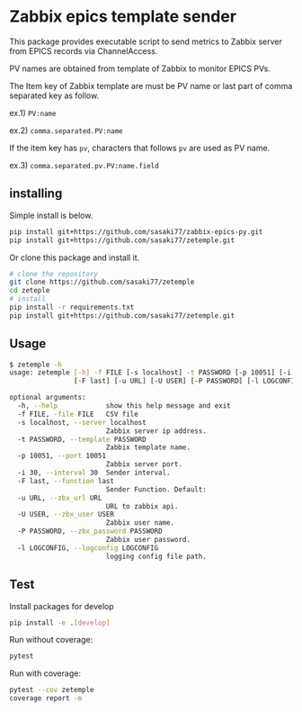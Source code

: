 # Zabbix epics template sender
This package provides executable script to send metrics to Zabbix server from EPICS records via ChannelAccess.

PV names are obtained from template of Zabbix to monitor EPICS PVs.

The Item key of Zabbix template are must be PV name or last part of comma separated key as follow.

ex.1) `PV:name`

ex.2) `comma.separated.PV:name`

If the item key has `pv`, characters that follows `pv` are used as PV name.

ex.3) `comma.separated.pv.PV:name.field`

## installing

Simple install is below.

```bash
pip install git+https://github.com/sasaki77/zabbix-epics-py.git
pip install git+https://github.com/sasaki77/zetemple.git
```

Or clone this package and install it.

```bash
# clone the repository
git clone https://github.com/sasaki77/zetemple
cd zeteple
# install
pip install -r requirements.txt
pip install git+https://github.com/sasaki77/zetemple.git
```

## Usage

```bash
$ zetemple -h
usage: zetemple [-h] -f FILE [-s localhost] -t PASSWORD [-p 10051] [-i 30]
                [-F last] [-u URL] [-U USER] [-P PASSWORD] [-l LOGCONFIG]

optional arguments:
  -h, --help            show this help message and exit
  -f FILE, -file FILE   CSV file
  -s localhost, --server localhost
                        Zabbix server ip address.
  -t PASSWORD, --template PASSWORD
                        Zabbix template name.
  -p 10051, --port 10051
                        Zabbix server port.
  -i 30, --interval 30  Sender interval.
  -F last, --function last
                        Sender Function. Default:
  -u URL, --zbx_url URL
                        URL to zabbix api.
  -U USER, --zbx_user USER
                        Zabbix user name.
  -P PASSWORD, --zbx_password PASSWORD
                        Zabbix user password.
  -l LOGCONFIG, --logconfig LOGCONFIG
                        logging config file path.
```

## Test

Install packages for develop
```bash
pip install -e .[develop]
```

Run without coverage:
```bash
pytest
```

Run with coverage:
```bash
pytest --cov zetemple
coverage report -m
```
